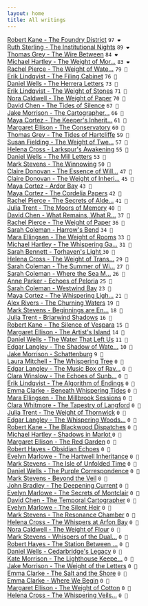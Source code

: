 ```yaml
---
layout: home
title: All writings
---
```

[Robert Kane - The Foundry District](/works/Robert-Kane-The-Foundry-District.html) `97 ❤️`  
[Ruth Sterling - The Institutional Nights](/works/Ruth-Sterling-The-Institutional-Nights.html) `89 ❤️`  
[Thomas Grey - The Wire Between](/works/Thomas-Grey-The-Wire-Between.html) `84 ❤️`  
[Michael Hartley - The Weight of Mor…](/works/Michael-Hartley-The-Weight-of-Morning.html) `83 ❤️`  
[Rachel Pierce - The Weight of Wate…](/works/Rachel-Pierce-The-Weight-of-Water-Music.html) `79 🩷`  
[Erik Lindqvist - The Filing Cabinet](/works/Erik-Lindqvist-The-Filing-Cabinet.html) `76 🩷`  
[Daniel Wells - The Herrera Letters](/works/Daniel-Wells-The-Herrera-Letters.html) `73 🩷`  
[Erik Lindqvist - The Weight of Stones](/works/Erik-Lindqvist-The-Weight-of-Stones.html) `71 🩷`  
[Nora Caldwell - The Weight of Paper](/works/Nora-Caldwell-The-Weight-of-Paper.html) `70 🩷`  
[David Chen - The Tides of Silence](/works/David-Chen-The-Tides-of-Silence.html) `67 🩷`  
[Jake Morrison - The Cartographer…](/works/Jake-Morrison-The-Cartographer's-Descent.html) `66 🩷`  
[Maya Cortez - The Keeper's Inherit…](/works/Maya-Cortez-The-Keeper's-Inheritance.html) `61 🩷`  
[Margaret Ellison - The Conservatory](/works/Margaret-Ellison-The-Conservatory.html) `60 🧡`  
[Thomas Grey - The Tides of Hartcliffe](/works/Thomas-Grey-The-Tides-of-Hartcliffe.html) `59 🧡`  
[Susan Fielding - The Weight of Twe…](/works/Susan-Fielding-The-Weight-of-Twenty-Years.html) `57 🧡`  
[Helena Cross - Larkspur's Awakening](/works/Helena-Cross-Larkspur's-Awakening.html) `55 🧡`  
[Daniel Wells - The Mill Letters](/works/Daniel-Wells-The-Mill-Letters.html) `53 🧡`  
[Mark Stevens - The Winnowing](/works/Mark-Stevens-The-Winnowing.html) `50 🧡`  
[Claire Donovan - The Essence of Will…](/works/Claire-Donovan-The-Essence-of-Willowbrook.html) `47 🧡`  
[Claire Donovan - The Weight of Inheri…](/works/Claire-Donovan-The-Weight-of-Inheriting.html) `45 🧡`  
[Maya Cortez - Ardor Bay](/works/Maya-Cortez-Ardor-Bay.html) `43 🧡`  
[Maya Cortez - The Cordelia Papers](/works/Maya-Cortez-The-Cordelia-Papers.html) `42 🧡`  
[Rachel Pierce - The Secrets of Alde…](/works/Rachel-Pierce-The-Secrets-of-Alderwood-Hall.html) `41 🧡`  
[Julia Trent - The Moors of Memory](/works/Julia-Trent-The-Moors-of-Memory.html) `40 💛`  
[David Chen - What Remains, What R…](/works/David-Chen-What-Remains,-What-Returns.html) `37 💛`  
[Rachel Pierce - The Weight of Paper](/works/Rachel-Pierce-The-Weight-of-Paper.html) `36 💛`  
[Sarah Coleman - Harrow's Bend](/works/Sarah-Coleman-Harrows-Bend.html) `34 💛`  
[Mara Ellingsen - The Weight of Rooms](/works/Mara-Ellingsen-The-Weight-of-Rooms.html) `33 💛`  
[Michael Hartley - The Whispering Ga…](/works/Michael-Hartley-The-Whispering-Garden.html) `31 💛`  
[Sarah Bennett - Torhaven's Light  ](/works/Sarah-Bennett-Torhaven's-Light.html) `30 💛`  
[Helena Cross - The Weight of Trans…](/works/Helena-Cross-The-Weight-of-Translation.html) `29 💛`  
[Sarah Coleman - The Summer of Wi…](/works/Sarah-Coleman-The-Summer-of-Wide-Sky.html) `27 💛`  
[Sarah Coleman - Where the Sea M…](/works/Sarah-Coleman-Where-the-Sea-Meets-the-Story.html) `26 💛`  
[Anne Parker - Echoes of Peloria](/works/Anne-Parker-Echoes-of-Peloria.html) `25 💛`  
[Sarah Coleman - Westwind Bay](/works/Sarah-Coleman-Westwind-Bay.html) `23 💛`  
[Maya Cortez - The Whispering Ligh…](/works/Maya-Cortez-The-Whispering-Lighthouse.html) `21 💛`  
[Alex Rivers - The Churning Waters](/works/Alex-Rivers-The-Churning-Waters.html) `19 🩶`  
[Mark Stevens - Beginnings are En…](/works/Mark-Stevens-Beginnings-are-Endings.html) `18 🩶`  
[Julia Trent - Briarwind Shadows](/works/Julia-Trent-Briarwind-Shadows.html) `16 🩶`  
[Robert Kane - The Silence of Vespara](/works/Robert-Kane-The-Silence-of-Vespara.html) `15 🩶`  
[Margaret Ellison - The Artist's Island](/works/Margaret-Ellison-The-Artist's-Island.html) `14 🩶`  
[Daniel Wells - The Water That Left Us](/works/Daniel-Wells-The-Water-That-Left-Us.html) `11 🩶`  
[Edgar Langley - The Shadow of Wate…](/works/Edgar-Langley-The-Shadow-of-Waterfield.html) `10 🩶`  
[Jake Morrison - Schattenburg](/works/Jake-Morrison-Schattenburg.html) `9 🩶`  
[Laura Mitchell - The Whispering Tree](/works/Laura-Mitchell-The-Whispering-Tree.html) `0 🩶`  
[Edgar Langley - The Music Box of Rav…](/works/Edgar-Langley-The-Music-Box-of-Ravenshollow.html) `0 🩶`  
[Clara Winslow - The Echoes of Sunb…](/works/Clara-Winslow-The-Echoes-of-Sunbreak.html) `0 🩶`  
[Erik Lindqvist - The Algorithm of Endings](/works/Erik-Lindqvist-The-Algorithm-of-Endings.html) `0 🩶`  
[Emma Clarke - Beneath Whispering Tides](/works/Emma-Clarke-Beneath-Whispering-Tides.html) `0 🩶`  
[Mara Ellingsen - The Millbrook Sessions](/works/Mara-Ellingsen-The-Millbrook-Sessions.html) `0 🩶`  
[Clara Whitmore - The Tapestry of Langford](/works/Clara-Whitmore-The-Tapestry-of-Langford.html) `0 🩶`  
[Julia Trent - The Weight of Thornwick](/works/Julia-Trent-The-Weight-of-Thornwick.html) `0 🩶`  
[Edgar Langley - The Whispering Woods…](/works/Edgar-Langley-The-Whispering-Woods-of-Eldermere.html) `0 🩶`  
[Robert Kane - The Blackwood Dispatches](/works/Robert-Kane-The-Blackwood-Dispatches.html) `0 🩶`  
[Michael Hartley - Shadows in Marlot  ](/works/Michael-Hartley-Shadows-in-Marlot.html) `0 🩶`  
[Margaret Ellison - The Red Garden](/works/Margaret-Ellison-The-Red-Garden.html) `0 🩶`  
[Robert Hayes - Obsidian Echoes](/works/Robert-Hayes-Obsidian-Echoes.html) `0 🩶`  
[Evelyn Marlowe - The Hartwell Inheritance](/works/Evelyn-Marlowe-The-Hartwell-Inheritance.html) `0 🩶`  
[Mark Stevens - The Isle of Unfolded Time](/works/Mark-Stevens-The-Isle-of-Unfolded-Time.html) `0 🩶`  
[Daniel Wells - The Purple Correspondence](/works/Daniel-Wells-The-Purple-Correspondence.html) `0 🩶`  
[Mark Stevens - Beyond the Veil](/works/Mark-Stevens-Beyond-the-Veil.html) `0 🩶`  
[John Bradley - The Deepening Current](/works/John-Bradley-The-Deepening-Current.html) `0 🩶`  
[Evelyn Marlowe - The Secrets of Montclair](/works/Evelyn-Marlowe-The-Secrets-of-Montclair.html) `0 🩶`  
[David Chen - The Temporal Cartographer](/works/David-Chen-The-Temporal-Cartographer.html) `0 🩶`  
[Evelyn Marlowe - The Silent Heir](/works/Evelyn-Marlowe-The-Silent-Heir.html) `0 🩶`  
[Mark Stevens - The Resonance Chamber](/works/Mark-Stevens-The-Resonance-Chamber.html) `0 🩶`  
[Helena Cross - The Whispers at Arfon Bay](/works/Helena-Cross-The-Whispers-at-Arfon-Bay.html) `0 🩶`  
[Nora Caldwell - The Weight of Flour](/works/Nora-Caldwell-The-Weight-of-Flour.html) `0 🩶`  
[Mark Stevens - Whispers of the Dual…](/works/Mark-Stevens-Whispers-of-the-Dual-Veil.html) `0 🩶`  
[Robert Hayes - The Station Between …](/works/Robert-Hayes-The-Station-Between-Worlds.html) `0 🩶`  
[Daniel Wells - Cedarbridge's Legacy](/works/Daniel-Wells-Cedarbridge's-Legacy.html) `0 🩶`  
[Kate Morrison - The Lighthouse Keepe…](/works/Kate-Morrison-The-Lighthouse-Keeper's-Secret.html) `0 🩶`  
[Jake Morrison - The Weight of the Letters](/works/Jake-Morrison-The-Weight-of-the-Letters.html) `0 🩶`  
[Emma Clarke - The Salt and the Shore](/works/Emma-Clarke-The-Salt-and-the-Shore.html) `0 🩶`  
[Emma Clarke - Where We Begin](/works/Emma-Clarke-Where-We-Begin.html) `0 🩶`  
[Margaret Ellison - The Weight of Cotton](/works/Margaret-Ellison-The-Weight-of-Cotton.html) `0 🩶`  
[Helena Cross - The Whispering Veils…](/works/Helena-Cross-The-Whispering-Veils-of-Arborwell.html) `0 🩶`  

